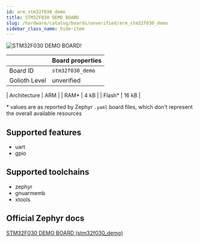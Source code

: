 ```yaml
---
id: arm_stm32f030_demo
title: STM32F030 DEMO BOARD
slug: /hardware/catalog/boards/unverified/arm_stm32f030_demo
sidebar_class_name: hide-item
---
```


[//]: # (This is an auto-generated file, do not edit! Changes to it will be lost upon re-generation)

![STM32F030 DEMO BOARD!](/img/boards/arm/stm32f030_demo.png "STM32F030 DEMO BOARD")

|                | Board properties     |
| -------------  | -------------------- |
| Board ID       | `stm32f030_demo` |
| Golioth Level  | unverified       |

| Architecture   | ARM |
| RAM*           | 4 kB |
| Flash*         | 16 kB |

\* values are as reported by Zephyr `.yaml` board files, which don't represent the overall available resources



## Supported features

* uart
* gpio

## Supported toolchains

* zephyr
* gnuarmemb
* xtools

## Official Zephyr docs

[STM32F030 DEMO BOARD (stm32f030_demo)](https://docs.zephyrproject.org/latest/boards/arm/stm32f030_demo/doc/index.html)

